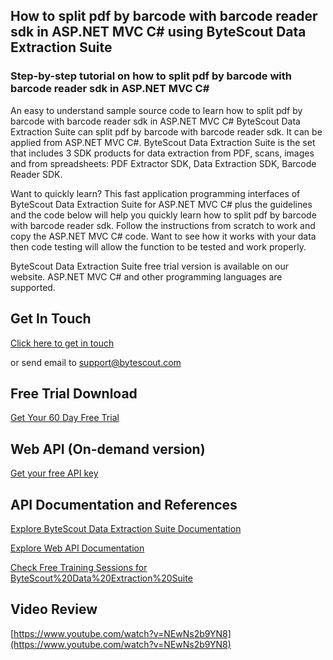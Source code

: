 ## How to split pdf by barcode with barcode reader sdk in ASP.NET MVC C# using ByteScout Data Extraction Suite

### Step-by-step tutorial on how to split pdf by barcode with barcode reader sdk in ASP.NET MVC C#

An easy to understand sample source code to learn how to split pdf by barcode with barcode reader sdk in ASP.NET MVC C# ByteScout Data Extraction Suite can split pdf by barcode with barcode reader sdk. It can be applied from ASP.NET MVC C#. ByteScout Data Extraction Suite is the set that includes 3 SDK products for data extraction from PDF, scans, images and from spreadsheets: PDF Extractor SDK, Data Extraction SDK, Barcode Reader SDK.

Want to quickly learn? This fast application programming interfaces of ByteScout Data Extraction Suite for ASP.NET MVC C# plus the guidelines and the code below will help you quickly learn how to split pdf by barcode with barcode reader sdk. Follow the instructions from scratch to work and copy the ASP.NET MVC C# code. Want to see how it works with your data then code testing will allow the function to be tested and work properly.

ByteScout Data Extraction Suite free trial version is available on our website. ASP.NET MVC C# and other programming languages are supported.

## Get In Touch

[Click here to get in touch](https://bytescout.zendesk.com/hc/en-us/requests/new?subject=ByteScout%20Data%20Extraction%20Suite%20Question)

or send email to [support@bytescout.com](mailto:support@bytescout.com?subject=ByteScout%20Data%20Extraction%20Suite%20Question) 

## Free Trial Download

[Get Your 60 Day Free Trial](https://bytescout.com/download/web-installer?utm_source=github-readme)

## Web API (On-demand version)

[Get your free API key](https://pdf.co/documentation/api?utm_source=github-readme)

## API Documentation and References

[Explore ByteScout Data Extraction Suite Documentation](https://bytescout.com/documentation/index.html?utm_source=github-readme)

[Explore Web API Documentation](https://pdf.co/documentation/api?utm_source=github-readme)

[Check Free Training Sessions for ByteScout%20Data%20Extraction%20Suite](https://academy.bytescout.com/)

## Video Review

[https://www.youtube.com/watch?v=NEwNs2b9YN8](https://www.youtube.com/watch?v=NEwNs2b9YN8)